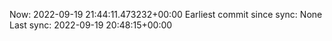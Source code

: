 Now: 2022-09-19 21:44:11.473232+00:00 Earliest commit since sync: None Last sync: 2022-09-19 20:48:15+00:00
